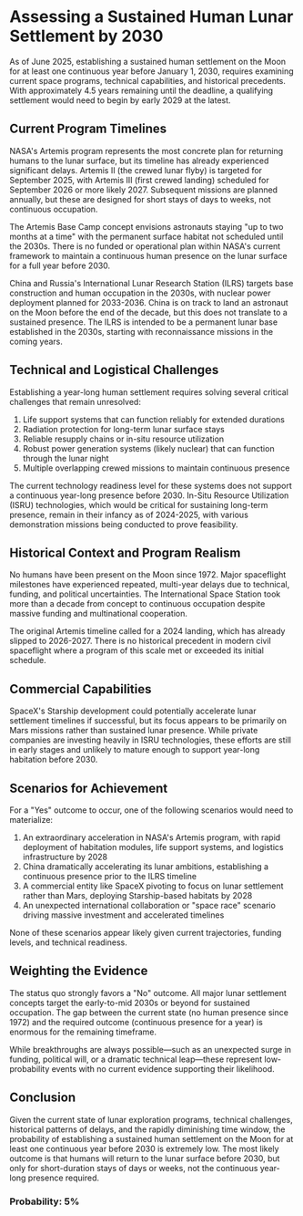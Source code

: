 # Assessing a Sustained Human Lunar Settlement by 2030

As of June 2025, establishing a sustained human settlement on the Moon for at least one continuous year before January 1, 2030, requires examining current space programs, technical capabilities, and historical precedents. With approximately 4.5 years remaining until the deadline, a qualifying settlement would need to begin by early 2029 at the latest.

## Current Program Timelines

NASA's Artemis program represents the most concrete plan for returning humans to the lunar surface, but its timeline has already experienced significant delays. Artemis II (the crewed lunar flyby) is targeted for September 2025, with Artemis III (first crewed landing) scheduled for September 2026 or more likely 2027. Subsequent missions are planned annually, but these are designed for short stays of days to weeks, not continuous occupation.

The Artemis Base Camp concept envisions astronauts staying "up to two months at a time" with the permanent surface habitat not scheduled until the 2030s. There is no funded or operational plan within NASA's current framework to maintain a continuous human presence on the lunar surface for a full year before 2030.

China and Russia's International Lunar Research Station (ILRS) targets base construction and human occupation in the 2030s, with nuclear power deployment planned for 2033-2036. China is on track to land an astronaut on the Moon before the end of the decade, but this does not translate to a sustained presence. The ILRS is intended to be a permanent lunar base established in the 2030s, starting with reconnaissance missions in the coming years.

## Technical and Logistical Challenges

Establishing a year-long human settlement requires solving several critical challenges that remain unresolved:

1. Life support systems that can function reliably for extended durations
2. Radiation protection for long-term lunar surface stays
3. Reliable resupply chains or in-situ resource utilization
4. Robust power generation systems (likely nuclear) that can function through the lunar night
5. Multiple overlapping crewed missions to maintain continuous presence

The current technology readiness level for these systems does not support a continuous year-long presence before 2030. In-Situ Resource Utilization (ISRU) technologies, which would be critical for sustaining long-term presence, remain in their infancy as of 2024-2025, with various demonstration missions being conducted to prove feasibility.

## Historical Context and Program Realism

No humans have been present on the Moon since 1972. Major spaceflight milestones have experienced repeated, multi-year delays due to technical, funding, and political uncertainties. The International Space Station took more than a decade from concept to continuous occupation despite massive funding and multinational cooperation.

The original Artemis timeline called for a 2024 landing, which has already slipped to 2026-2027. There is no historical precedent in modern civil spaceflight where a program of this scale met or exceeded its initial schedule.

## Commercial Capabilities

SpaceX's Starship development could potentially accelerate lunar settlement timelines if successful, but its focus appears to be primarily on Mars missions rather than sustained lunar presence. While private companies are investing heavily in ISRU technologies, these efforts are still in early stages and unlikely to mature enough to support year-long habitation before 2030.

## Scenarios for Achievement

For a "Yes" outcome to occur, one of the following scenarios would need to materialize:

1. An extraordinary acceleration in NASA's Artemis program, with rapid deployment of habitation modules, life support systems, and logistics infrastructure by 2028
2. China dramatically accelerating its lunar ambitions, establishing a continuous presence prior to the ILRS timeline
3. A commercial entity like SpaceX pivoting to focus on lunar settlement rather than Mars, deploying Starship-based habitats by 2028
4. An unexpected international collaboration or "space race" scenario driving massive investment and accelerated timelines

None of these scenarios appear likely given current trajectories, funding levels, and technical readiness.

## Weighting the Evidence

The status quo strongly favors a "No" outcome. All major lunar settlement concepts target the early-to-mid 2030s or beyond for sustained occupation. The gap between the current state (no human presence since 1972) and the required outcome (continuous presence for a year) is enormous for the remaining timeframe.

While breakthroughs are always possible—such as an unexpected surge in funding, political will, or a dramatic technical leap—these represent low-probability events with no current evidence supporting their likelihood.

## Conclusion

Given the current state of lunar exploration programs, technical challenges, historical patterns of delays, and the rapidly diminishing time window, the probability of establishing a sustained human settlement on the Moon for at least one continuous year before 2030 is extremely low. The most likely outcome is that humans will return to the lunar surface before 2030, but only for short-duration stays of days or weeks, not the continuous year-long presence required.

### Probability: 5%